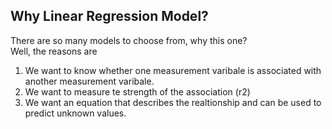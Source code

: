 ## Why Linear Regression Model?
There are so many models to choose from, why this one?
<br>
Well, the reasons are
1. We want to know whether one measurement varibale is associated with another measurement varibale.
2. We want to measure te strength of the association (r2)
3. We want an equation that describes the realtionship and can be used to predict unknown values.